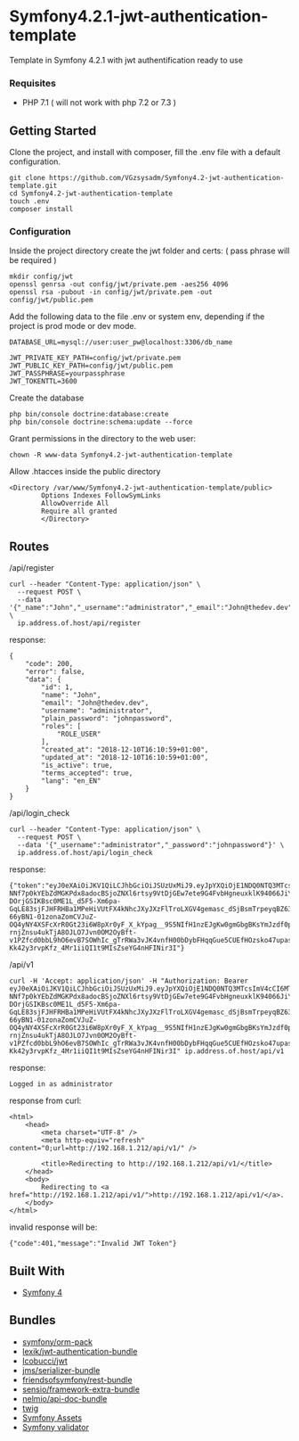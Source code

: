 # Symfony4.2.1-jwt-authentication-template

Template in Symfony 4.2.1 with jwt authentification ready to use

### Requisites

* PHP 7.1 ( will not work with php 7.2 or 7.3 )

## Getting Started

Clone the project, and install with composer, fill the .env file with a default configuration.

```
git clone https://github.com/VGzsysadm/Symfony4.2-jwt-authentication-template.git
cd Symfony4.2-jwt-authentication-template
touch .env
composer install
```
### Configuration

Inside the project directory create the jwt folder and certs: ( pass phrase will be required )

```
mkdir config/jwt
openssl genrsa -out config/jwt/private.pem -aes256 4096
openssl rsa -pubout -in config/jwt/private.pem -out config/jwt/public.pem
```
Add the following data to the file .env or system env, depending if the project is prod mode or dev mode.

```
DATABASE_URL=mysql://user:user_pw@localhost:3306/db_name
```
```
JWT_PRIVATE_KEY_PATH=config/jwt/private.pem
JWT_PUBLIC_KEY_PATH=config/jwt/public.pem
JWT_PASSPHRASE=yourpassphrase
JWT_TOKENTTL=3600
```
Create the database

```
php bin/console doctrine:database:create
php bin/console doctrine:schema:update --force
```

Grant permissions in the directory to the web user:

```
chown -R www-data Symfony4.2-jwt-authentication-template
```
Allow .htacces inside the public directory
```
<Directory /var/www/Symfony4.2-jwt-authentication-template/public>
        Options Indexes FollowSymLinks
        AllowOverride All
        Require all granted
        </Directory>
```
## Routes
/api/register
```
curl --header "Content-Type: application/json" \
  --request POST \
  --data '{"_name":"John","_username":"administrator","_email":"John@thedev.dev","_password":"johnpassword"}' \
  ip.address.of.host/api/register
```
response:
```
{
    "code": 200,
    "error": false,
    "data": {
        "id": 1,
        "name": "John",
        "email": "John@thedev.dev",
        "username": "administrator",
        "plain_password": "johnpassword",
        "roles": [
            "ROLE_USER"
        ],
        "created_at": "2018-12-10T16:10:59+01:00",
        "updated_at": "2018-12-10T16:10:59+01:00",
        "is_active": true,
        "terms_accepted": true,
        "lang": "en_EN"
    }
}
```
/api/login_check
```
curl --header "Content-Type: application/json" \
  --request POST \
  --data '{"_username":"administrator","_password":"johnpassword"}' \
  ip.address.of.host/api/login_check
```
response:
```
{"token":"eyJ0eXAiOiJKV1QiLCJhbGciOiJSUzUxMiJ9.eyJpYXQiOjE1NDQ0NTQ3MTcsImV4cCI6MTU0NDQ1ODMxNywicm9sZXMiOlsiUk9MRV9VU0VSIl0sInVzZXJuYW1lIjoiYWRtaW5pc3RyYXRvciJ9.JLMUOJp5hXBIKwT2eO8t7A73hoDTyPfSEzX9k4VjnV44BIEedWPOz4mEK7C8vCKchV-NNf7p0kYEbZdMGKPdx8adocBSjoZNXl6rtsy9VtDjGEw7ete9G4FvbHgneuxklK94066JiYg7EEt03Zk9A4LFx1xO8o0CqR6FVY19dX-DOrjGSIKBsc0ME1L_d5F5-Xm6pa-GqLE83sjFJHFRHBa1MPeHiVUtFX4kNhcJXyJXzFlTroLXGV4gemasc_dSjBsmTrpeyqBZ63fDC9EuNsOUNdNKCXoPq-66yBN1-01zonaZomCVJuZ-OQ4yNY4XSFcXrR0Gt23i6W8pXr0yF_X_kYpag__9S5NIfH1nzEJgKw0gmGbgBKsYmJzdf0pgtXmECKF1NyV2_h4b1Zk6kgZfKZ7kzaEhFk2KtdhEvQblj_o88RXYT0LjiNznkrqX_g34UYTbwRLe7qlgY5YkGHOjySL-rnjZnsu4ukTjA8OJLO7Jvn0OM2OyBft-v1PZfcd0bbL9hO6evB7SOWhIc_gTrRWa3vJK4vnfH00bDybFHqqGue5CUEfHOzsko47upaswaJ8TUKuiSQfMycYhfdIhrBrX5qbuOvIuhwKHkjSK7tr6pb5_HubR0h6p9Fsb-Kk42y3rvpKfz_4Mr1iiQI1t9MIsZseYG4nHFINir3I"}
```
/api/v1
```
curl -H 'Accept: application/json' -H "Authorization: Bearer eyJ0eXAiOiJKV1QiLCJhbGciOiJSUzUxMiJ9.eyJpYXQiOjE1NDQ0NTQ3MTcsImV4cCI6MTU0NDQ1ODMxNywicm9sZXMiOlsiUk9MRV9VU0VSIl0sInVzZXJuYW1lIjoiYWRtaW5pc3RyYXRvciJ9.JLMUOJp5hXBIKwT2eO8t7A73hoDTyPfSEzX9k4VjnV44BIEedWPOz4mEK7C8vCKchV-NNf7p0kYEbZdMGKPdx8adocBSjoZNXl6rtsy9VtDjGEw7ete9G4FvbHgneuxklK94066JiYg7EEt03Zk9A4LFx1xO8o0CqR6FVY19dX-DOrjGSIKBsc0ME1L_d5F5-Xm6pa-GqLE83sjFJHFRHBa1MPeHiVUtFX4kNhcJXyJXzFlTroLXGV4gemasc_dSjBsmTrpeyqBZ63fDC9EuNsOUNdNKCXoPq-66yBN1-01zonaZomCVJuZ-OQ4yNY4XSFcXrR0Gt23i6W8pXr0yF_X_kYpag__9S5NIfH1nzEJgKw0gmGbgBKsYmJzdf0pgtXmECKF1NyV2_h4b1Zk6kgZfKZ7kzaEhFk2KtdhEvQblj_o88RXYT0LjiNznkrqX_g34UYTbwRLe7qlgY5YkGHOjySL-rnjZnsu4ukTjA8OJLO7Jvn0OM2OyBft-v1PZfcd0bbL9hO6evB7SOWhIc_gTrRWa3vJK4vnfH00bDybFHqqGue5CUEfHOzsko47upaswaJ8TUKuiSQfMycYhfdIhrBrX5qbuOvIuhwKHkjSK7tr6pb5_HubR0h6p9Fsb-Kk42y3rvpKfz_4Mr1iiQI1t9MIsZseYG4nHFINir3I" ip.address.of.host/api/v1
```
response:
```
Logged in as administrator
```
response from curl:
```
<html>
    <head>
        <meta charset="UTF-8" />
        <meta http-equiv="refresh" content="0;url=http://192.168.1.212/api/v1/" />

        <title>Redirecting to http://192.168.1.212/api/v1/</title>
    </head>
    <body>
        Redirecting to <a href="http://192.168.1.212/api/v1/">http://192.168.1.212/api/v1/</a>.
    </body>
</html>
```
invalid response will be:
```
{"code":401,"message":"Invalid JWT Token"}
```
## Built With

* [Symfony 4](https://symfony.com/doc/current/index.html)

## Bundles

* [symfony/orm-pack](https://github.com/symfony/orm-pack)
* [lexik/jwt-authentication-bundle](https://github.com/lexik/LexikJWTAuthenticationBundle)
* [lcobucci/jwt](https://github.com/lcobucci/jwt)
* [jms/serializer-bundle](https://github.com/schmittjoh/JMSSerializerBundle)
* [friendsofsymfony/rest-bundle](https://github.com/FriendsOfSymfony/FOSRestBundle)
* [sensio/framework-extra-bundle](https://github.com/sensiolabs/SensioFrameworkExtraBundle)
* [nelmio/api-doc-bundle](https://github.com/nelmio/NelmioApiDocBundle)
* [twig](https://github.com/twigphp/Twig)
* [Symfony Assets](https://github.com/symfony/asset)
* [Symfony validator](https://github.com/symfony/validator)



